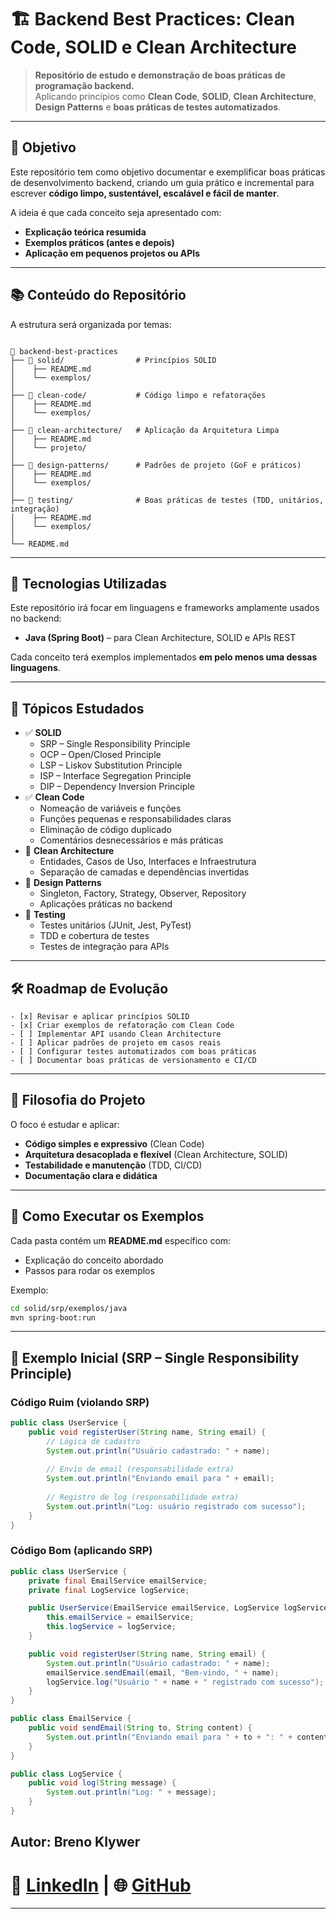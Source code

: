 # 🏗 Backend Best Practices: Clean Code, SOLID e Clean Architecture

> **Repositório de estudo e demonstração de boas práticas de programação backend.**  
> Aplicando princípios como **Clean Code**, **SOLID**, **Clean Architecture**, **Design Patterns** e **boas práticas de testes automatizados**.

---

## 🎯 Objetivo
Este repositório tem como objetivo documentar e exemplificar boas práticas de desenvolvimento backend, criando um guia prático e incremental para escrever **código limpo, sustentável, escalável e fácil de manter**.

A ideia é que cada conceito seja apresentado com:
- **Explicação teórica resumida**
- **Exemplos práticos (antes e depois)**
- **Aplicação em pequenos projetos ou APIs**

---

## 📚 Conteúdo do Repositório

A estrutura será organizada por temas:

```

📂 backend-best-practices
├── 📂 solid/                # Princípios SOLID
│    ├── README.md
│    └── exemplos/
│
├── 📂 clean-code/           # Código limpo e refatorações
│    ├── README.md
│    └── exemplos/
│
├── 📂 clean-architecture/   # Aplicação da Arquitetura Limpa
│    ├── README.md
│    └── projeto/
│
├── 📂 design-patterns/      # Padrões de projeto (GoF e práticos)
│    ├── README.md
│    └── exemplos/
│
├── 📂 testing/              # Boas práticas de testes (TDD, unitários, integração)
│    ├── README.md
│    └── exemplos/
│
└── README.md

````

---

## 🚀 Tecnologias Utilizadas
Este repositório irá focar em linguagens e frameworks amplamente usados no backend:

- **Java (Spring Boot)** – para Clean Architecture, SOLID e APIs REST

Cada conceito terá exemplos implementados **em pelo menos uma dessas linguagens**.

---

## 📌 Tópicos Estudados
- ✅ **SOLID**
  - SRP – Single Responsibility Principle
  - OCP – Open/Closed Principle
  - LSP – Liskov Substitution Principle
  - ISP – Interface Segregation Principle
  - DIP – Dependency Inversion Principle
- ✅ **Clean Code**
  - Nomeação de variáveis e funções
  - Funções pequenas e responsabilidades claras
  - Eliminação de código duplicado
  - Comentários desnecessários e más práticas
- 🔄 **Clean Architecture**
  - Entidades, Casos de Uso, Interfaces e Infraestrutura
  - Separação de camadas e dependências invertidas
- 🔄 **Design Patterns**
  - Singleton, Factory, Strategy, Observer, Repository
  - Aplicações práticas no backend
- 🔄 **Testing**
  - Testes unitários (JUnit, Jest, PyTest)
  - TDD e cobertura de testes
  - Testes de integração para APIs

---

## 🛠 Roadmap de Evolução
```
- [x] Revisar e aplicar princípios SOLID
- [x] Criar exemplos de refatoração com Clean Code
- [ ] Implementar API usando Clean Architecture
- [ ] Aplicar padrões de projeto em casos reais
- [ ] Configurar testes automatizados com boas práticas
- [ ] Documentar boas práticas de versionamento e CI/CD
````

---

## 🧠 Filosofia do Projeto

O foco é estudar e aplicar:

* **Código simples e expressivo** (Clean Code)
* **Arquitetura desacoplada e flexível** (Clean Architecture, SOLID)
* **Testabilidade e manutenção** (TDD, CI/CD)
* **Documentação clara e didática**

---

## 📂 Como Executar os Exemplos

Cada pasta contém um **README.md** específico com:

* Explicação do conceito abordado
* Passos para rodar os exemplos

Exemplo:

```bash
cd solid/srp/exemplos/java
mvn spring-boot:run
```

---

## 🧩 Exemplo Inicial (SRP – Single Responsibility Principle)

### Código Ruim (violando SRP)

```java
public class UserService {
    public void registerUser(String name, String email) {
        // Lógica de cadastro
        System.out.println("Usuário cadastrado: " + name);
        
        // Envio de email (responsabilidade extra)
        System.out.println("Enviando email para " + email);
        
        // Registro de log (responsabilidade extra)
        System.out.println("Log: usuário registrado com sucesso");
    }
}
```

### Código Bom (aplicando SRP)

```java
public class UserService {
    private final EmailService emailService;
    private final LogService logService;

    public UserService(EmailService emailService, LogService logService) {
        this.emailService = emailService;
        this.logService = logService;
    }

    public void registerUser(String name, String email) {
        System.out.println("Usuário cadastrado: " + name);
        emailService.sendEmail(email, "Bem-vindo, " + name);
        logService.log("Usuário " + name + " registrado com sucesso");
    }
}

public class EmailService {
    public void sendEmail(String to, String content) {
        System.out.println("Enviando email para " + to + ": " + content);
    }
}

public class LogService {
    public void log(String message) {
        System.out.println("Log: " + message);
    }
}
```

## **Autor:** Breno Klywer
# 💼 [LinkedIn](https://www.linkedin.com/in/brenokl/) | 🌐 [GitHub](https://github.com/seu-usuario)

---
